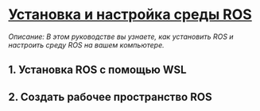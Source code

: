 # [Установка и настройка среды ROS](https://wiki.ros.org/ROS/Tutorials/InstallingandConfiguringROSEnvironment)

*Описание: В этом руководстве вы узнаете, как установить ROS и настроить среду ROS на вашем компьютере.*

## 1. Установка ROS с помощью WSL
## 2. Создать рабочее пространство ROS
